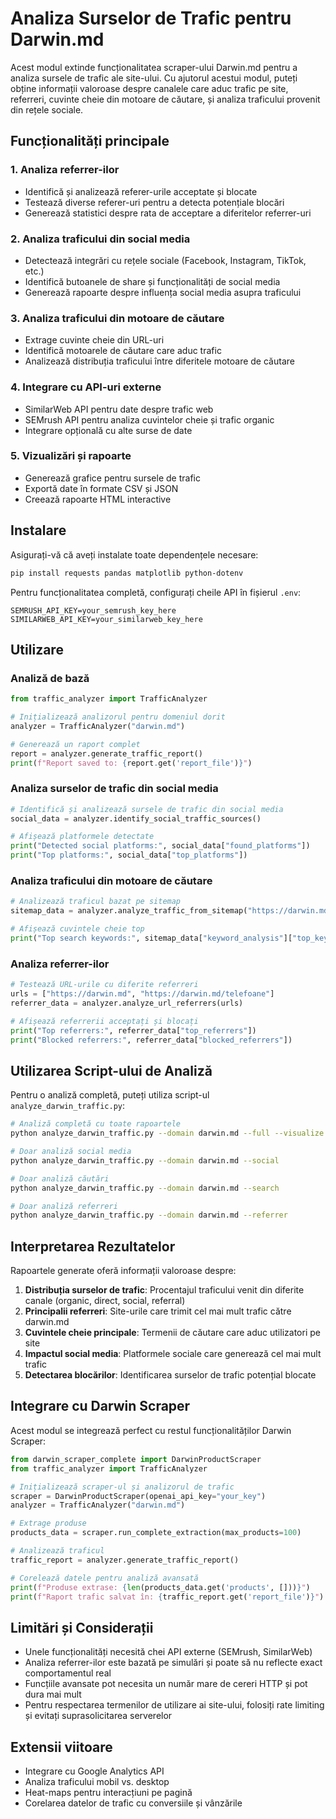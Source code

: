 # Analiza Surselor de Trafic pentru Darwin.md

Acest modul extinde funcționalitatea scraper-ului Darwin.md pentru a analiza sursele de trafic ale site-ului. Cu ajutorul acestui modul, puteți obține informații valoroase despre canalele care aduc trafic pe site, referreri, cuvinte cheie din motoare de căutare, și analiza traficului provenit din rețele sociale.

## Funcționalități principale

### 1. Analiza referrer-ilor
- Identifică și analizează referer-urile acceptate și blocate
- Testează diverse referer-uri pentru a detecta potențiale blocări
- Generează statistici despre rata de acceptare a diferitelor referrer-uri

### 2. Analiza traficului din social media
- Detectează integrări cu rețele sociale (Facebook, Instagram, TikTok, etc.)
- Identifică butoanele de share și funcționalități de social media
- Generează rapoarte despre influența social media asupra traficului

### 3. Analiza traficului din motoare de căutare
- Extrage cuvinte cheie din URL-uri
- Identifică motoarele de căutare care aduc trafic
- Analizează distribuția traficului între diferitele motoare de căutare

### 4. Integrare cu API-uri externe
- SimilarWeb API pentru date despre trafic web
- SEMrush API pentru analiza cuvintelor cheie și trafic organic
- Integrare opțională cu alte surse de date

### 5. Vizualizări și rapoarte
- Generează grafice pentru sursele de trafic
- Exportă date în formate CSV și JSON
- Creează rapoarte HTML interactive

## Instalare

Asigurați-vă că aveți instalate toate dependențele necesare:

```bash
pip install requests pandas matplotlib python-dotenv
```

Pentru funcționalitatea completă, configurați cheile API în fișierul `.env`:

```
SEMRUSH_API_KEY=your_semrush_key_here
SIMILARWEB_API_KEY=your_similarweb_key_here
```

## Utilizare

### Analiză de bază

```python
from traffic_analyzer import TrafficAnalyzer

# Inițializează analizorul pentru domeniul dorit
analyzer = TrafficAnalyzer("darwin.md")

# Generează un raport complet
report = analyzer.generate_traffic_report()
print(f"Report saved to: {report.get('report_file')}")
```

### Analiza surselor de trafic din social media

```python
# Identifică și analizează sursele de trafic din social media
social_data = analyzer.identify_social_traffic_sources()

# Afișează platformele detectate
print("Detected social platforms:", social_data["found_platforms"])
print("Top platforms:", social_data["top_platforms"])
```

### Analiza traficului din motoare de căutare

```python
# Analizează traficul bazat pe sitemap
sitemap_data = analyzer.analyze_traffic_from_sitemap("https://darwin.md/sitemap.xml")

# Afișează cuvintele cheie top
print("Top search keywords:", sitemap_data["keyword_analysis"]["top_keywords"])
```

### Analiza referrer-ilor

```python
# Testează URL-urile cu diferite referreri
urls = ["https://darwin.md", "https://darwin.md/telefoane"]
referrer_data = analyzer.analyze_url_referrers(urls)

# Afișează referrerii acceptați și blocați
print("Top referrers:", referrer_data["top_referrers"])
print("Blocked referrers:", referrer_data["blocked_referrers"])
```

## Utilizarea Script-ului de Analiză

Pentru o analiză completă, puteți utiliza script-ul `analyze_darwin_traffic.py`:

```bash
# Analiză completă cu toate rapoartele
python analyze_darwin_traffic.py --domain darwin.md --full --visualize

# Doar analiză social media
python analyze_darwin_traffic.py --domain darwin.md --social

# Doar analiză căutări
python analyze_darwin_traffic.py --domain darwin.md --search

# Doar analiză referreri
python analyze_darwin_traffic.py --domain darwin.md --referrer
```

## Interpretarea Rezultatelor

Rapoartele generate oferă informații valoroase despre:

1. **Distribuția surselor de trafic**: Procentajul traficului venit din diferite canale (organic, direct, social, referral)
2. **Principalii referreri**: Site-urile care trimit cel mai mult trafic către darwin.md
3. **Cuvintele cheie principale**: Termenii de căutare care aduc utilizatori pe site
4. **Impactul social media**: Platformele sociale care generează cel mai mult trafic
5. **Detectarea blocărilor**: Identificarea surselor de trafic potențial blocate

## Integrare cu Darwin Scraper

Acest modul se integrează perfect cu restul funcționalităților Darwin Scraper:

```python
from darwin_scraper_complete import DarwinProductScraper
from traffic_analyzer import TrafficAnalyzer

# Inițializează scraper-ul și analizorul de trafic
scraper = DarwinProductScraper(openai_api_key="your_key")
analyzer = TrafficAnalyzer("darwin.md")

# Extrage produse
products_data = scraper.run_complete_extraction(max_products=100)

# Analizează traficul
traffic_report = analyzer.generate_traffic_report()

# Corelează datele pentru analiză avansată
print(f"Produse extrase: {len(products_data.get('products', []))}")
print(f"Raport trafic salvat în: {traffic_report.get('report_file')}")
```

## Limitări și Considerații

- Unele funcționalități necesită chei API externe (SEMrush, SimilarWeb)
- Analiza referrer-ilor este bazată pe simulări și poate să nu reflecte exact comportamentul real
- Funcțiile avansate pot necesita un număr mare de cereri HTTP și pot dura mai mult
- Pentru respectarea termenilor de utilizare ai site-ului, folosiți rate limiting și evitați suprasolicitarea serverelor

## Extensii viitoare

- Integrare cu Google Analytics API
- Analiza traficului mobil vs. desktop
- Heat-maps pentru interacțiuni pe pagină
- Corelarea datelor de trafic cu conversiile și vânzările